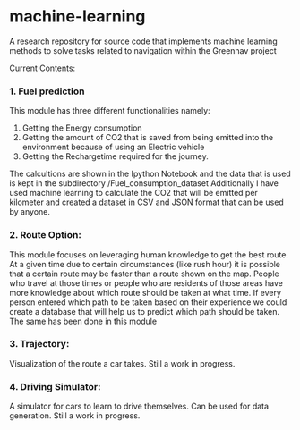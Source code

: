 # machine-learning
A research repository for source code that implements machine learning methods to solve tasks related to navigation within the Greennav project

Current Contents:
### 1. Fuel prediction 
This module has three different functionalities namely:

1. Getting the Energy consumption
2. Getting the amount of CO2 that is saved from being emitted into the environment 	because of using an Electric vehicle
3. Getting the Rechargetime required for the journey.

The calcultions are shown in the Ipython Notebook and the data that is used is kept in the subdirectory /Fuel_consumption_dataset
Additionally I have used machine learning to calculate the CO2 that will be emitted per kilometer and created a dataset in CSV and JSON format that can be used by anyone.


### 2. Route Option:

This module focuses on leveraging human knowledge to get the best route. At a  given time due to certain circumstances (like rush hour) it is possible that a certain route may be faster than a route shown on the map. People who travel at those times or people who are residents of those areas have more knowledge about which route should be taken at what time. If every person entered which path to be taken based on their experience we could create a database that will help us to predict which path should be taken. The same has been done in this module

### 3. Trajectory:

Visualization of the route a car takes.
Still a work in progress.

### 4. Driving Simulator:

A simulator for cars to learn to drive themselves. Can be used for data generation. 
Still a work in progress.